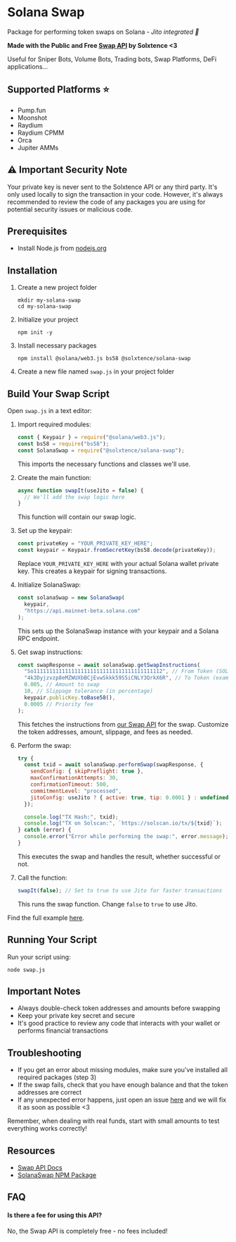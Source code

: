 # Solana Swap

Package for performing token swaps on Solana - *Jito integrated 🚀*

**Made with the Public and Free [Swap API](https://docs.solxtence.com/swap) by Solxtence <3**

Useful for Sniper Bots, Volume Bots, Trading bots, Swap Platforms, DeFi applications...

## Supported Platforms ⭐️
- Pump.fun
- Moonshot
- Raydium
- Raydium CPMM
- Orca
- Jupiter AMMs

## ⚠️ Important Security Note
Your private key is never sent to the Solxtence API or any third party. It's only used locally to sign the transaction in your code. However, it's always recommended to review the code of any packages you are using for potential security issues or malicious code.

## Prerequisites

- Install Node.js from [nodejs.org](https://nodejs.org/)

## Installation

1. Create a new project folder
   ```
   mkdir my-solana-swap
   cd my-solana-swap
   ```

2. Initialize your project
   ```
   npm init -y
   ```

3. Install necessary packages
   ```
   npm install @solana/web3.js bs58 @solxtence/solana-swap
   ```

4. Create a new file named `swap.js` in your project folder

## Build Your Swap Script

Open `swap.js` in a text editor:

1. Import required modules:
   ```javascript
   const { Keypair } = require("@solana/web3.js");
   const bs58 = require("bs58");
   const SolanaSwap = require("@solxtence/solana-swap");
   ```
   This imports the necessary functions and classes we'll use.

2. Create the main function:
   ```javascript
   async function swapIt(useJito = false) {
     // We'll add the swap logic here
   }
   ```
   This function will contain our swap logic.

3. Set up the keypair:
   ```javascript
   const privateKey = "YOUR_PRIVATE_KEY_HERE";
   const keypair = Keypair.fromSecretKey(bs58.decode(privateKey));
   ```
   Replace `YOUR_PRIVATE_KEY_HERE` with your actual Solana wallet private key. This creates a keypair for signing transactions.

4. Initialize SolanaSwap:
   ```javascript
   const solanaSwap = new SolanaSwap(
     keypair,
     "https://api.mainnet-beta.solana.com"
   );
   ```
   This sets up the SolanaSwap instance with your keypair and a Solana RPC endpoint.

5. Get swap instructions:
   ```javascript
   const swapResponse = await solanaSwap.getSwapInstructions(
     "So11111111111111111111111111111111111111112", // From Token (SOL)
     "4k3Dyjzvzp8eMZWUXbBCjEvwSkkk59S5iCNLY3QrkX6R", // To Token (example)
     0.005, // Amount to swap
     10, // Slippage tolerance (in percentage)
     keypair.publicKey.toBase58(),
     0.0005 // Priority fee
   );
   ```
   This fetches the instructions from [our Swap API](https://docs.solxtence.com/swap/swap "our Swap API") for the swap. Customize the token addresses, amount, slippage, and fees as needed.

6. Perform the swap:
   ```javascript
   try {
     const txid = await solanaSwap.performSwap(swapResponse, {
       sendConfig: { skipPreflight: true },
       maxConfirmationAttempts: 30,
       confirmationTimeout: 500,
       commitmentLevel: "processed",
       jitoConfig: useJito ? { active: true, tip: 0.0001 } : undefined,
     });

     console.log("TX Hash:", txid);
     console.log("TX on Solscan:", `https://solscan.io/tx/${txid}`);
   } catch (error) {
     console.error("Error while performing the swap:", error.message);
   }
   ```
   This executes the swap and handles the result, whether successful or not.

7. Call the function:
   ```javascript
   swapIt(false); // Set to true to use Jito for faster transactions
   ```
   This runs the swap function. Change `false` to `true` to use Jito.

Find the full example [here](https://github.com/solxtence/solana-swap/blob/98cc56e46317de263d0efda53378a3e089f28dfe/example.js).

## Running Your Script

Run your script using:
```
node swap.js
```

## Important Notes

- Always double-check token addresses and amounts before swapping
- Keep your private key secret and secure
- It's good practice to review any code that interacts with your wallet or performs financial transactions

## Troubleshooting

- If you get an error about missing modules, make sure you've installed all required packages (step 3)
- If the swap fails, check that you have enough balance and that the token addresses are correct
- If any unexpected error happens, just open an issue [here](https://github.com/solxtence/solana-swap/issues "here") and we will fix it as soon as possible <3

Remember, when dealing with real funds, start with small amounts to test everything works correctly!

## Resources
- [Swap API Docs](https://docs.solxtence.com/swap "Swap API Docs")
- [SolanaSwap NPM Package](https://www.npmjs.com/package/@solxtence/solana-swap "SolanaSwap NPM Package")

## FAQ

#### Is there a fee for using this API?
No, the Swap API is completely free -  no fees included!
